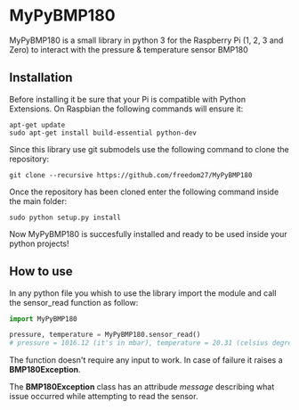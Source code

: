 # MyPyBMP180
MyPyBMP180 is a small library in python 3 for the Raspberry Pi (1, 2, 3 and Zero) to interact with the pressure & temperature sensor BMP180

## Installation
Before installing it be sure that your Pi is compatible with Python Extensions. On Raspbian the following commands will ensure it:
````
apt-get update
sudo apt-get install build-essential python-dev
````
Since this library use git submodels use the following command to clone the repository:
````
git clone --recursive https://github.com/freedom27/MyPyBMP180
````
Once the repository has been cloned enter the following command inside the main folder:
````
sudo python setup.py install
````
Now MyPyBMP180 is succesfully installed and ready to be used inside your python projects!

## How to use
In any python file you whish to use the library import the module and call the sensor_read function as follow:
```python
import MyPyBMP180

pressure, temperature = MyPyBMP180.sensor_read()
# pressure = 1016.12 (it's in mbar), temperature = 20.31 (celsius degrees)
```
The function doesn't require any input to work. 
In case of failure it raises a __BMP180Exception__.

The __BMP180Exception__ class has an attribude _message_ describing what issue occurred while attempting to read the sensor.
